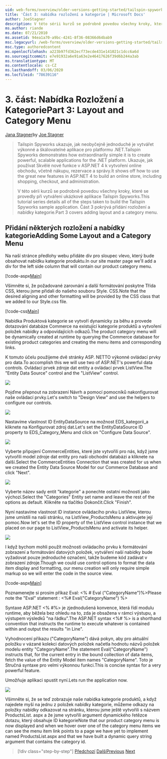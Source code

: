 ```yaml
---
uid: web-forms/overview/older-versions-getting-started/tailspin-spyworks/tailspin-spyworks-part-3
title: 'Část 3: nabídka rozložení a kategorie | Microsoft Docs'
author: JoeStagner
description: V této sérii kurzů se podrobně povedou všechny kroky, které se provedly při vytváření ukázkové aplikace Tailspin Spyworks. Část 3 pokrývá přidání rozložení a nabídky kategorie.
ms.author: riande
ms.date: 07/21/2010
ms.assetid: 94ea1a70-a9bc-4241-8f36-08366d64bab9
msc.legacyurl: /web-forms/overview/older-versions-getting-started/tailspin-spyworks/tailspin-spyworks-part-3
msc.type: authoredcontent
ms.openlocfilehash: a223b97fd362ecf73ecde431e141021c1dcc6a6d
ms.sourcegitcommit: e7e91932a6e91a63e2e46417626f39d6b244a3ab
ms.translationtype: MT
ms.contentlocale: cs-CZ
ms.lasthandoff: 03/06/2020
ms.locfileid: "78639116"
---
```

# <a name="part-3-layout-and-category-menu"></a><span data-ttu-id="adb1e-104">3\. část: Nabídka Rozložení a Kategorie</span><span class="sxs-lookup"><span data-stu-id="adb1e-104">Part 3: Layout and Category Menu</span></span>

<span data-ttu-id="adb1e-105">[Jana Stagner](https://github.com/JoeStagner)</span><span class="sxs-lookup"><span data-stu-id="adb1e-105">by [Joe Stagner](https://github.com/JoeStagner)</span></span>

> <span data-ttu-id="adb1e-106">Tailspin Spyworks ukazuje, jak neobyčejně jednoduché je vytvářet výkonné a škálovatelné aplikace pro platformu .NET.</span><span class="sxs-lookup"><span data-stu-id="adb1e-106">Tailspin Spyworks demonstrates how extraordinarily simple it is to create powerful, scalable applications for the .NET platform.</span></span> <span data-ttu-id="adb1e-107">Ukazuje, jak používat Skvělé nové funkce v ASP.NET 4 k vytvoření online obchodu, včetně nákupu, rezervace a správy.</span><span class="sxs-lookup"><span data-stu-id="adb1e-107">It shows off how to use the great new features in ASP.NET 4 to build an online store, including shopping, checkout, and administration.</span></span>
> 
> <span data-ttu-id="adb1e-108">V této sérii kurzů se podrobně povedou všechny kroky, které se provedly při vytváření ukázkové aplikace Tailspin Spyworks.</span><span class="sxs-lookup"><span data-stu-id="adb1e-108">This tutorial series details all of the steps taken to build the Tailspin Spyworks sample application.</span></span> <span data-ttu-id="adb1e-109">Část 3 pokrývá přidání rozložení a nabídky kategorie.</span><span class="sxs-lookup"><span data-stu-id="adb1e-109">Part 3 covers adding layout and a category menu.</span></span>

## <a id="_Toc260221669"></a><span data-ttu-id="adb1e-110">Přidání některých rozložení a nabídky kategorie</span><span class="sxs-lookup"><span data-stu-id="adb1e-110">Adding Some Layout and a Category Menu</span></span>

<span data-ttu-id="adb1e-111">Na naší stránce předlohy webu přidáte div pro sloupec vlevo, který bude obsahovat nabídku kategorie produktu.</span><span class="sxs-lookup"><span data-stu-id="adb1e-111">In our site master page we'll add a div for the left side column that will contain our product category menu.</span></span>

[!code-aspx[Main](tailspin-spyworks-part-3/samples/sample1.aspx)]

<span data-ttu-id="adb1e-112">Všimněte si, že požadované zarovnání a další formátování poskytne Třída CSS, kterou jsme přidali do našeho souboru Style. CSS.</span><span class="sxs-lookup"><span data-stu-id="adb1e-112">Note that the desired aligning and other formatting will be provided by the CSS class that we added to our Style.css file.</span></span>

[!code-css[Main](tailspin-spyworks-part-3/samples/sample2.css)]

<span data-ttu-id="adb1e-113">Nabídka Produktová kategorie se vytvoří dynamicky za běhu a provede dotazování databáze Commerce na existující kategorie produktů a vytvoření položek nabídky a odpovídajících odkazů.</span><span class="sxs-lookup"><span data-stu-id="adb1e-113">The product category menu will be dynamically created at runtime by querying the Commerce database for existing product categories and creating the menu items and corresponding links.</span></span>

<span data-ttu-id="adb1e-114">K tomuto účelu použijeme dvě stránky ASP. NETTO výkonné ovládací prvky pro data.</span><span class="sxs-lookup"><span data-stu-id="adb1e-114">To accomplish this we will use two of ASP.NET's powerful data controls.</span></span> <span data-ttu-id="adb1e-115">Ovládací prvek zdroje dat entity a ovládací prvek ListView.</span><span class="sxs-lookup"><span data-stu-id="adb1e-115">The "Entity Data Source" control and the "ListView" control.</span></span>

![](tailspin-spyworks-part-3/_static/image1.jpg)

<span data-ttu-id="adb1e-116">Pojďme přepnout na zobrazení Návrh a pomocí pomocníků nakonfigurovat naše ovládací prvky.</span><span class="sxs-lookup"><span data-stu-id="adb1e-116">Let's switch to "Design View" and use the helpers to configure our controls.</span></span>

![](tailspin-spyworks-part-3/_static/image2.jpg)

<span data-ttu-id="adb1e-117">Nastavíme vlastnost ID EntityDataSource na možnost EDS\_kategorii\_a kliknete na Konfigurovat zdroj dat.</span><span class="sxs-lookup"><span data-stu-id="adb1e-117">Let's set the EntityDataSource ID property to EDS\_Category\_Menu and click on "Configure Data Source".</span></span>

![](tailspin-spyworks-part-3/_static/image3.jpg)

<span data-ttu-id="adb1e-118">Vyberte připojení CommerceEntities, které jste vytvořili pro nás, když jsme vytvořili model zdroje dat entity pro naši obchodní databázi a kliknete na další.</span><span class="sxs-lookup"><span data-stu-id="adb1e-118">Select the CommerceEntities Connection that was created for us when we created the Entity Data Source Model for our Commerce Database and click "Next".</span></span>

![](tailspin-spyworks-part-3/_static/image4.jpg)

<span data-ttu-id="adb1e-119">Vyberte název sady entit "kategorie" a ponechte ostatní možnosti jako výchozí.</span><span class="sxs-lookup"><span data-stu-id="adb1e-119">Select the "Categories" Entity set name and leave the rest of the options as default.</span></span> <span data-ttu-id="adb1e-120">Klikněte na tlačítko Dokončit.</span><span class="sxs-lookup"><span data-stu-id="adb1e-120">Click "Finish".</span></span>

<span data-ttu-id="adb1e-121">Nyní nastavíme vlastnost ID instance ovládacího prvku ListView, kterou jsme umístili na naši stránku, na ListView\_ProductsMenu a aktivujete její pomoc.</span><span class="sxs-lookup"><span data-stu-id="adb1e-121">Now let's set the ID property of the ListView control instance that we placed on our page to ListView\_ProductsMenu and activate its helper.</span></span>

![](tailspin-spyworks-part-3/_static/image5.jpg)

<span data-ttu-id="adb1e-122">I když bychom mohli použít možnosti ovládacího prvku k formátování zobrazení a formátování datových položek, vytváření naší nabídky bude vyžadovat pouze jednoduché označení, takže budeme kód zadávat v zobrazení zdroje.</span><span class="sxs-lookup"><span data-stu-id="adb1e-122">Though we could use control options to format the data item display and formatting, our menu creation will only require simple markup so we will enter the code in the source view.</span></span>

[!code-aspx[Main](tailspin-spyworks-part-3/samples/sample3.aspx)]

<span data-ttu-id="adb1e-123">Poznamenejte si prosím příkaz Eval: &lt;% # Eval ("CategoryName")%&gt;</span><span class="sxs-lookup"><span data-stu-id="adb1e-123">Please note the "Eval" statement : &lt;%# Eval("CategoryName") %&gt;</span></span>

<span data-ttu-id="adb1e-124">Syntaxe ASP.NET &lt;% #%&gt; je zjednodušená konvence, která řídí modulu runtime, aby běžela bez ohledu na to, zda je obsažena v rámci výstupu, a výstupem výsledků "na řádku".</span><span class="sxs-lookup"><span data-stu-id="adb1e-124">The ASP.NET syntax &lt;%# %&gt; is a shorthand convention that instructs the runtime to execute whatever is contained within and output the results "in Line".</span></span>

<span data-ttu-id="adb1e-125">Vyhodnocení příkazu ("CategoryName") dává pokyn, aby pro aktuální položku v vázané kolekci datových položek načetla hodnotu názvů položek modelu entity "CategoryName".</span><span class="sxs-lookup"><span data-stu-id="adb1e-125">The statement Eval("CategoryName") instructs that, for the current entry in the bound collection of data items, fetch the value of the Entity Model item names "CategoryName".</span></span> <span data-ttu-id="adb1e-126">Toto je Stručná syntaxe pro velmi výkonnou funkci.</span><span class="sxs-lookup"><span data-stu-id="adb1e-126">This is concise syntax for a very powerful feature.</span></span>

<span data-ttu-id="adb1e-127">Umožňuje aplikaci spustit nyní.</span><span class="sxs-lookup"><span data-stu-id="adb1e-127">Lets run the application now.</span></span>

![](tailspin-spyworks-part-3/_static/image6.jpg)

<span data-ttu-id="adb1e-128">Všimněte si, že se teď zobrazuje naše nabídka kategorie produktů, a když najedete myší na jednu z položek nabídky kategorie, můžeme odkazy na položky nabídky odkazovat na stránku, kterou jsme ještě vytvořili s názvem ProductsList. aspx a že jsme vytvořili argument dynamického řetězce dotazu, který obsahuje  ID kategorie</span><span class="sxs-lookup"><span data-stu-id="adb1e-128">Note that our product category menu is now displayed and when we hover over one of the category menu items we can see the menu item link points to a page we have yet to implement named ProductsList.aspx and that we have built a dynamic query string argument that contains the category id.</span></span>

> [!div class="step-by-step"]
> <span data-ttu-id="adb1e-129">[Předchozí](tailspin-spyworks-part-2.md)
> [Další](tailspin-spyworks-part-4.md)</span><span class="sxs-lookup"><span data-stu-id="adb1e-129">[Previous](tailspin-spyworks-part-2.md)
[Next](tailspin-spyworks-part-4.md)</span></span>
